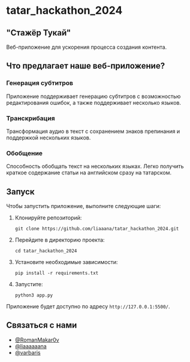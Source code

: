 # tatar_hackathon_2024
## "Стажёр Тукай"
Веб-приложение для ускорения процесса создания контента.

## Что предлагает наше веб-приложение?

### Генерация субтитров
Приложение поддерживает генерацию субтитров с возможностью редактирования ошибок, а также поддерживает несколько языков.

### Транскрибация
Трансформация аудио в текст с сохранением знаков препинания и поддержкой нескольких языков.

### Обобщение
Способность обобщать текст на нескольких языках. Легко получить краткое содержание статьи на английском сразу на татарском.

## Запуск
Чтобы запустить приложение, выполните следующие шаги:

1. Клонируйте репозиторий:
    ```
    git clone https://github.com/liaaana/tatar_hackathon_2024.git
    ```
2. Перейдите в директорию проекта:
    ```
    cd tatar_hackathon_2024
    ```
3. Установите необходимые зависимости:
    ```
    pip install -r requirements.txt
    ```
4. Запустите:
    ```
    python3 app.py
    ```

Приложение будет доступно по адресу `http://127.0.0.1:5500/`.

## Связаться с нами
- [@RomanMakar0v](https://t.me/RomanMakar0v)
- [@liaaaaaana](https://t.me/liaaaaaana)
- [@varbaris](https://t.me/varbaris)
